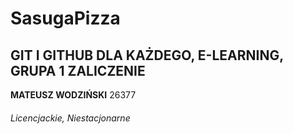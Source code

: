 # SasugaPizza
## GIT I GITHUB DLA KAŻDEGO, E-LEARNING, GRUPA 1 ZALICZENIE
**MATEUSZ WODZIŃSKI** 26377
###### Licencjackie, Niestacjonarne
